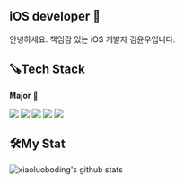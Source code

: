 ## iOS developer 🍎
안녕하세요. 책임감 있는 iOS 개발자 김윤우입니다.

<h2 align = "left"> 🪚Tech Stack</h2>
<p align= "left">
<p>𝐌𝐚𝐣𝐨𝐫 📱</p> 
   <p>
     <img src="https://img.shields.io/badge/iOS-000000?style=flat-square&logo=apple&logoColor=white"/>
     <img src="https://img.shields.io/badge/Swift-F05138?style=flat-square&logo=Swift&logoColor=white"/>
     <img src="https://img.shields.io/badge/UIKit-2396F3?style=flat-square&logo=uikit&logoColor=white"/>
     <img src="https://img.shields.io/badge/SwiftUI-blue?style=flat-square&logo=Swift&logoColor=white"/>
     <img src="https://img.shields.io/badge/ReactiveX-B7178C?style=flat-square&logo=reactivex&logoColor=white"/>
   </p>

<h2 align = 'left'>🛠My Stat</h2>

![xiaoluoboding's github stats](https://github-readme-stats.vercel.app/api?username=yoonwooios&show_icons=true&theme=dracula)

